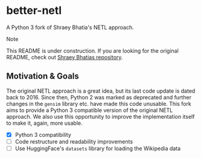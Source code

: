 # better-netl

A Python 3 fork of Shraey Bhatia's NETL approach.

> [!NOTE]  
> This README is under construction. If you are looking for the original README, check out [Shraey Bhatias repository](https://github.com/sb1992/NETL-Automatic-Topic-Labelling-).

## Motivation & Goals

The original NETL approach is a great idea, but its last code update is dated back to 2016. Since then, Python 2 was marked as deprecated and further changes in the `gensim` library etc. have made this code unusable. This fork aims to provide a Python 3 compatible version of the original NETL approach. We also use this opportunity to improve the implementation itself to make it, again, more usable.

- [x] Python 3 compatibility
- [ ] Code restructure and readability improvements
- [ ] Use HuggingFace's `datasets` library for loading the Wikipedia data
